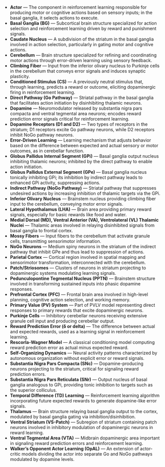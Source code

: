 - **Actor** — The component in reinforcement learning responsible for producing motor or cognitive actions based on sensory inputs; in the basal ganglia, it selects actions to execute.
- **Basal Ganglia (BG)** — Subcortical brain structure specialized for action selection and reinforcement learning driven by reward and punishment signals.
- **Caudate Nucleus** — A subdivision of the striatum in the basal ganglia involved in action selection, particularly in gating motor and cognitive actions.
- **Cerebellum** — Brain structure specialized for refining and coordinating motor actions through error-driven learning using sensory feedback.
- **Climbing Fiber** — Input from the inferior olivary nucleus to Purkinje cells in the cerebellum that conveys error signals and induces synaptic plasticity.
- **Conditioned Stimulus (CS)** — A previously neutral stimulus that, through learning, predicts a reward or outcome, eliciting dopaminergic firing in reinforcement learning.
- **Direct Pathway (Go Pathway)** — Striatal pathway in the basal ganglia that facilitates action initiation by disinhibiting thalamic neurons.
- **Dopamine** — Neuromodulator released by substantia nigra pars compacta and ventral tegmental area neurons; encodes reward prediction error signals critical for reinforcement learning.
- **Dopamine Receptors (D1 and D2)** — Two types of receptors in the striatum; D1 receptors excite Go pathway neurons, while D2 receptors inhibit NoGo pathway neurons.
- **Error-Driven Learning** — Learning mechanism that adjusts behavior based on the difference between expected and actual sensory or motor outcomes, as in cerebellar function.
- **Globus Pallidus Internal Segment (GPi)** — Basal ganglia output nucleus inhibiting thalamic neurons; inhibited by the direct pathway to enable action initiation.
- **Globus Pallidus External Segment (GPe)** — Basal ganglia nucleus tonically inhibiting GPi; its inhibition by indirect pathway leads to enhanced GPi activity, suppressing actions.
- **Indirect Pathway (NoGo Pathway)** — Striatal pathway that suppresses undesired actions by increasing inhibition of thalamic targets via the GPi.
- **Inferior Olivary Nucleus** — Brainstem nucleus providing climbing fiber input to the cerebellum, conveying motor error signals.
- **Lateral Hypothalamus (LHA)** — Brain area providing primary reward signals, especially for basic rewards like food and water.
- **Medial Dorsal (MD), Ventral Anterior (VA), Ventrolateral (VL) Thalamic Nuclei** — Thalamic areas involved in relaying disinhibited signals from basal ganglia to frontal cortex.
- **Mossy Fibers** — Input fibers to the cerebellum that activate granule cells, transmitting sensorimotor information.
- **NoGo Neurons** — Medium spiny neurons in the striatum of the indirect pathway that inhibit GPe and thus lead to suppression of actions.
- **Parietal Cortex** — Cortical region involved in spatial mapping and sensorimotor transformation, interconnected with the cerebellum.
- **Patch/Striosomes** — Clusters of neurons in striatum projecting to dopaminergic systems modulating learning signals.
- **Pedunculopontine Tegmental Nucleus (PPTN)** — Brainstem structure involved in transforming sustained inputs into phasic dopamine responses.
- **Prefrontal Cortex (PFC)** — Frontal brain area involved in high-level planning, cognitive action selection, and working memory.
- **Primary Value (PV) System** — Part of PVLV model representing direct responses to primary rewards that excite dopaminergic neurons.
- **Purkinje Cells** — Inhibitory cerebellar neurons receiving extensive granule cell input and producing cerebellar output.
- **Reward Prediction Error (δ or delta)** — The difference between actual and expected rewards, used as a learning signal in reinforcement learning.
- **Rescorla-Wagner Model** — A classical conditioning model computing reward prediction error as actual minus expected reward.
- **Self-Organizing Dynamics** — Neural activity patterns characterized by autonomous organization without explicit error or reward signals.
- **Substantia Nigra Pars Compacta (SNc)** — Dopamine-producing neurons projecting to the striatum, critical for signaling reward prediction errors.
- **Substantia Nigra Pars Reticulata (SNr)** — Output nucleus of basal ganglia analogous to GPi, providing tonic inhibition to targets such as the superior colliculus.
- **Temporal Difference (TD) Learning** — Reinforcement learning algorithm incorporating future expected rewards to generate dopamine-like error signals.
- **Thalamus** — Brain structure relaying basal ganglia output to the cortex, modulated by basal ganglia gating via inhibition/disinhibition.
- **Ventral Striatum (VS-Patch)** — Subregion of striatum containing patch neurons involved in inhibitory modulation of dopaminergic neurons in reward learning.
- **Ventral Tegmental Area (VTA)** — Midbrain dopaminergic area important in signaling reward prediction errors and reinforcement learning.
- **Walker’s Opponent Actor Learning (OpAL)** — An extension of actor-critic models dividing the actor into separate Go and NoGo pathways modulated by dopamine levels.
